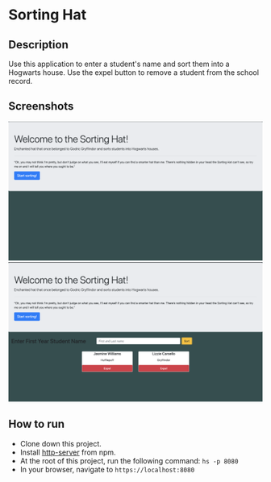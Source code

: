 # Sorting Hat

## Description
Use this application to enter a student's name and sort them into a Hogwarts house. Use the expel button to remove a student from the school record.

## Screenshots
![Sorting Hat Preview](https://raw.githubusercontent.com/williaj615/sorting-hat/master/screenshots/main_view.png
)
![Sorted Students Preview](https://raw.githubusercontent.com/williaj615/sorting-hat/master/screenshots/sort_view.png ) 

## How to run
* Clone down this project.
* Install [http-server](https://www.npmjs.com/package/http-server) from npm.
* At the root of this project, run the following command: `hs -p 8080`
* In your browser, navigate to `https://localhost:8080`